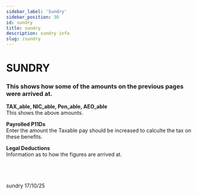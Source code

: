 ```yaml
---
sidebar_label: 'Sundry'
sidebar_position: 30
id: sundry
title: sundry
description: sundry info
slug: /sundry
---
```


# SUNDRY

### This shows how some of the amounts on the previous pages were arrived at.

**TAX_able, NIC_able, Pen_able, AEO_able**  
This shows the above amounts.

**Payrolled P11Ds**  
Enter the amount the Taxable pay should be increased to calculte the tax on these benefits.

**Legal Deductions**  
Information as to how the figures are arrived at.
<br/>
<br/>
<br/>
<br/>
<br/>
sundry 17/10/25